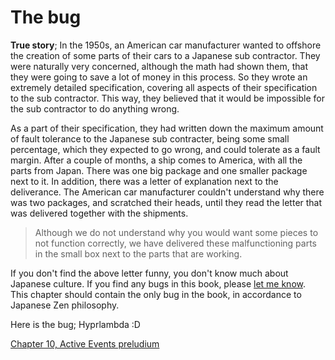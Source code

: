 # The bug

**True story**; In the 1950s, an American car manufacturer wanted to offshore the creation of some parts of their cars to a Japanese sub contractor. They were naturally very concerned, although the math had shown them, that they were going to save a lot of money in this process. So they wrote an extremely detailed specification, covering all aspects of their specification to the sub contractor. This way, they believed that it would be impossible for the sub contractor to do anything wrong.

As a part of their specification, they had written down the maximum amount of fault tolerance to the Japanese sub contracter, being some small percentage, which they expected to go wrong, and could tolerate as a fault margin. After a couple of months, a ship comes to America, with all the parts from Japan. There was one big package and one smaller package next to it. In addition, there was a letter of explanation next to the deliverance. The American car manufacturer couldn't understand why there was two packages, and scratched their heads, until they read the letter that was delivered together with the shipments.

> Although we do not understand why you would want some pieces to not function correctly, we have delivered these malfunctioning parts in the small box next to the parts that are working.

If you don't find the above letter funny, you don't know much about Japanese culture. If you find any bugs in this book, please [let me know](https://github.com/polterguy/phosphorusfive-dox/issues). This chapter should contain the only bug in the book, in accordance to Japanese Zen philosophy.

Here is the bug; Hyprlambda :D

[Chapter 10, Active Events preludium](chapter-10.md)
